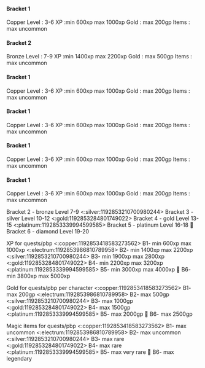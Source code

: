 #### Bracket 1
Copper
Level : 3-6
XP  :min 600xp max 1000xp
Gold : max 200gp 
Items :  max uncommon 

#### Bracket 2
Bronze
Level : 7-9
XP  :min 1400xp  max 2200xp
Gold : max 500gp 
Items :  max uncommon 

#### Bracket 1
Copper
Level : 3-6
XP  :min 600xp max 1000xp
Gold : max 200gp 
Items :  max uncommon 
#### Bracket 1
Copper
Level : 3-6
XP  :min 600xp max 1000xp
Gold : max 200gp 
Items :  max uncommon 
#### Bracket 1
Copper
Level : 3-6
XP  :min 600xp max 1000xp
Gold : max 200gp 
Items :  max uncommon 
#### Bracket 1
Copper
Level : 3-6
XP  :min 600xp max 1000xp
Gold : max 200gp 
Items :  max uncommon 

Bracket 2 - bronze
Level 7-9
<:silver:1192853210700980244> Bracket 3 - silver
Level 10-12
<:gold:1192853284801749022> Bracket 4 - gold
Level 13-15
<:platinum:1192853339994599585> Bracket 5 - platinum
Level 16-18
💎 Bracket 6 - diamond
Level 19-20

XP for quests/pbp
<:copper:1192853418583273562> B1- min 600xp max 1000xp
<:electrum:1192853986810789958> B2- min 1400xp max 2200xp
<:silver:1192853210700980244> B3- min 1900xp max 2800xp
<:gold:1192853284801749022> B4- min 2200xp max 3200xp
<:platinum:1192853339994599585> B5- min 3000xp max 4000xp
💎 B6- min 3800xp max 5000xp

Gold for quests/pbp per character
<:copper:1192853418583273562> B1- max 200gp
<:electrum:1192853986810789958> B2- max 500gp 
<:silver:1192853210700980244> B3- max 1000gp
<:gold:1192853284801749022> B4- max 1500gp 
<:platinum:1192853339994599585> B5- max 2000gp 
💎 B6- max 2500gp 

Magic items for quests/pbp
<:copper:1192853418583273562> B1- max uncommon
<:electrum:1192853986810789958> B2- max uncommon
<:silver:1192853210700980244> B3- max rare
<:gold:1192853284801749022> B4- max rare
<:platinum:1192853339994599585> B5- max very rare
💎 B6- max legendary